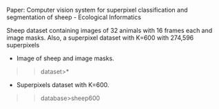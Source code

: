 Paper: Computer vision system for superpixel classification and segmentation of sheep - Ecological Informatics

Sheep dataset containing images of 32 animals with 16 frames each and image masks. Also, a superpixel dataset with K=600 with 274,596 superpixels

* Image of sheep and image masks.

>>dataset>*

* Superpixels dataset with K=600.
>>database>sheep600



